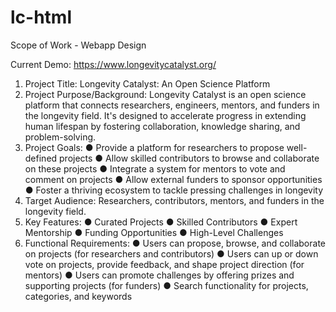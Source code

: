 # lc-html
Scope of Work - Webapp Design

Current Demo: https://www.longevitycatalyst.org/

1. Project Title:
Longevity Catalyst: An Open Science Platform
2. Project Purpose/Background:
Longevity Catalyst is an open science platform that connects researchers, engineers, mentors,
and funders in the longevity field. It's designed to accelerate progress in extending human
lifespan by fostering collaboration, knowledge sharing, and problem-solving.
3. Project Goals:
● Provide a platform for researchers to propose well-defined projects
● Allow skilled contributors to browse and collaborate on these projects
● Integrate a system for mentors to vote and comment on projects
● Allow external funders to sponsor opportunities
● Foster a thriving ecosystem to tackle pressing challenges in longevity
4. Target Audience:
Researchers, contributors, mentors, and funders in the longevity field.
5. Key Features:
● Curated Projects
● Skilled Contributors
● Expert Mentorship
● Funding Opportunities
● High-Level Challenges
6. Functional Requirements:
● Users can propose, browse, and collaborate on projects (for researchers and
contributors)
● Users can up or down vote on projects, provide feedback, and shape project direction
(for mentors)
● Users can promote challenges by offering prizes and supporting projects (for funders)
● Search functionality for projects, categories, and keywords
